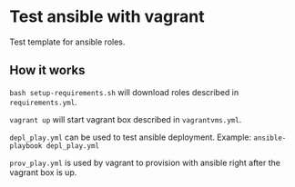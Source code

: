 # Test ansible with vagrant

Test template for ansible roles.


## How it works

`bash setup-requirements.sh` will download roles described in `requirements.yml`.

`vagrant up` will start vagrant box described in `vagrantvms.yml`.

`depl_play.yml` can be used to test ansible deployment. Example: `ansible-playbook depl_play.yml`

`prov_play.yml` is used by vagrant to provision with ansible right after the vagrant box is up.
